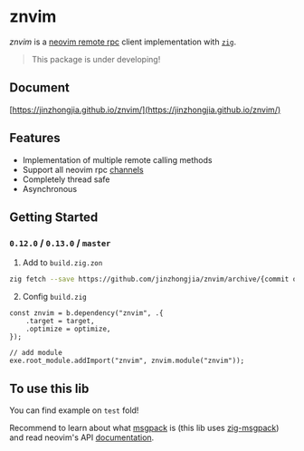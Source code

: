 # znvim

_znvim_ is a [neovim remote rpc](https://neovim.io/doc/user/api.html#rpc-connecting) client implementation with [`zig`](https://ziglang.org/).

> This package is under developing!

## Document

[https://jinzhongjia.github.io/znvim/](https://jinzhongjia.github.io/znvim/)

## Features

- Implementation of multiple remote calling methods
- Support all neovim rpc [channels](https://neovim.io/doc/user/channel.html#channel-intro)
- Completely thread safe
- Asynchronous

## Getting Started

### `0.12.0` / `0.13.0` / `master`

1. Add to `build.zig.zon`

```sh
zig fetch --save https://github.com/jinzhongjia/znvim/archive/{commit or branch}.tar.gz
```

2. Config `build.zig`

```zig
const znvim = b.dependency("znvim", .{
    .target = target,
    .optimize = optimize,
});

// add module
exe.root_module.addImport("znvim", znvim.module("znvim"));
```

## To use this lib

You can find example on `test` fold!

Recommend to learn about what [msgpack](https://github.com/msgpack/msgpack/blob/master/spec.md) is (this lib uses [zig-msgpack](https://github.com/zigcc/zig-msgpack)) and read neovim's API [documentation](https://neovim.io/doc/user/api.html).
